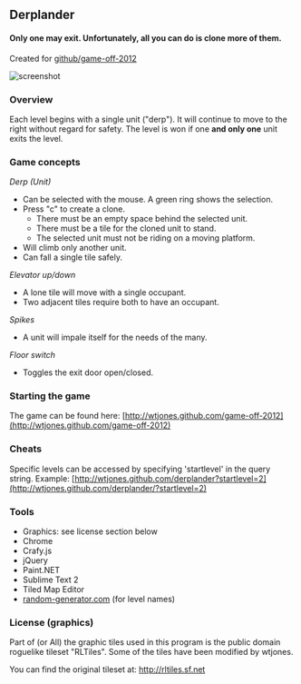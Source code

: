 ## Derplander
#### Only one may exit. Unfortunately, all you can do is clone more of them.

Created for [github/game-off-2012](https://github.com/github/game-off-2012)

![screenshot](http://wtjones.github.com/game-off-2012/data/media/screen1.png)

### Overview

Each level begins with a single unit ("derp"). It will continue to move to the right without regard for safety. The level is won if one **and only one** unit exits the level.

### Game concepts

*Derp (Unit)*

* Can be selected with the mouse. A green ring shows the selection.
* Press "c" to create a clone.
  * There must be an empty space behind the selected unit.
  * There must be a tile for the cloned unit to stand.
  * The selected unit must not be riding on a moving platform.
* Will climb only another unit.
* Can fall a single tile safely.

*Elevator up/down*

* A lone tile will move with a single occupant.
* Two adjacent tiles require both to have an occupant.

*Spikes*

* A unit will impale itself for the needs of the many.

*Floor switch*

* Toggles the exit door open/closed.


### Starting the game
The game can be found here: [http://wtjones.github.com/game-off-2012](http://wtjones.github.com/game-off-2012)


### Cheats
Specific levels can be accessed by specifying 'startlevel' in the query string. Example: [http://wtjones.github.com/derplander?startlevel=2](http://wtjones.github.com/derplander/?startlevel=2)

### Tools

* Graphics: see license section below
* Chrome
* Crafy.js
* jQuery
* Paint.NET
* Sublime Text 2
* Tiled Map Editor
* [random-generator.com](http://random-generator.com/index.php?title=Castle) (for level names)

### License (graphics)

Part of (or All) the graphic tiles used in this program is the public
domain roguelike tileset "RLTiles".
Some of the tiles have been modified by wtjones.

You can find the original tileset at:
http://rltiles.sf.net

